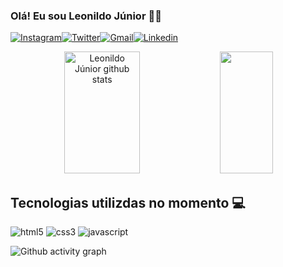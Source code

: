 ### Olá! Eu sou Leonildo Júnior 👋🤓

[![Instagram](https://img.shields.io/badge/Instagram-E4405F?style=for-the-badge&logo=instagram&logoColor=white)](https://instagram.com/l_juni0r_?igshid=ZDdkNTZiNTM=)[![Twitter](https://img.shields.io/badge/Twitter-1DA1F2?style=for-the-badge&logo=twitter&logoColor=white)]()[![Gmail](https://img.shields.io/badge/Gmail-D14836?style=for-the-badge&logo=gmail&logoColor=white)](juniorleonildo98@gmail.com)[![Linkedin](https://img.shields.io/badge/LinkedIn-0077B5?style=for-the-badge&logo=linkedin&logoColor=white
)](juniorleonildo98@gmail.com)

<div align="center">  
  <img width="49%" height="195px" src="https://github-readme-stats.vercel.app/api?username=JrLeonildo&show_icons=true&count_private=true&hide_border=true&title_color=00bfbf&icon_color=00bfbf&text_color=c9d1d9&bg_color=0d1117" alt="Leonildo Júnior github stats" /> 
  <img width="41%" height="195px" src="https://github-readme-stats.vercel.app/api/top-langs/?username=JrLeonildo&layout=compact&hide_border=true&title_color=00bfbf&text_color=00bfbf&bg_color=0d1117" />
</div>

## Tecnologias utilizdas no momento 💻

<div aling="cente">
  <img aling="center" alt="html5" src="https://img.shields.io/badge/HTML5-E34F26?style=for-the-badge&logo=html5&logoColor=white"/>
  <img aling="center" alt="css3" src="https://img.shields.io/badge/CSS3-1572B6?style=for-the-badge&logo=css3&logoColor=white"/> 
  <img aling="center" alt="javascript" src="https://img.shields.io/badge/JavaScript-F7DF1E?style=for-the-badge&logo=javascript&logoColor=black"/>
  <!--<img aling="center" alt="react" src="https://img.shields.io/badge/React-20232A?style=for-the-badge&logo=react&logoColor=61DAFB"/>-->
</div>

![Github activity graph](https://github-readme-activity-graph.cyclic.app/graph?username=JrLeonildo&theme=gotham)

